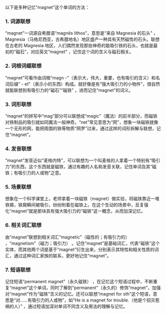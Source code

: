 以下是多种记忆“magnet”这个单词的方法：

### 1. 词源联想
“magnet”一词源自希腊语“magnēs líthos”，意思是“来自 Magnesia 的石头” ，Magnesia（马格尼西亚，古希腊地名）地区盛产一种具有天然磁性的石头。联想在古老的 Magnesia 地区，人们偶然发现那些神奇的能吸引铁的石头，也就是最初的“磁石”，对应英文“magnet” ，记住这个词的含义与磁石相关。

### 2. 词根词缀联想
“magnet”可看作由词根“magn -”（表示大，伟大，重要，也有吸引的含义）和名词后缀“ - et”（表示小的东西）构成。就好像是有“强大吸引力的小物件”，很自然就能联想到有吸引力的“磁石”“磁铁” ，进而记住“magnet”的词义。 

### 3. 词形联想
“magnet”的拼写中“mag”部分可以联想成“magic”（魔法）的前半部分，而磁铁对铁制品的吸引就如同魔法一般神奇。“net”常见意思为“网”，想象一块磁铁就像一个无形的网，能把周围的铁等物质“网罗”过来，通过这样的词形拆解与联想，记住“magnet”。

### 4. 发音联想
“magnet”发音近似“麦格内特”，可以联想为一个叫麦格的人拿着一个特别有“吸引力”的东西，这个东西就是磁铁，通过有趣的人名和发音关联，记住单词及其“磁铁；有吸引力的人或物”之意。

### 5. 场景联想
想象在一个科学课堂上，老师拿着一块磁铁（magnet）做实验，将磁铁靠近一堆铁屑，铁屑瞬间被吸引，纷纷附着在磁铁上。在这个生动的场景中，反复强化“magnet”就是那块具有强大吸引力的“磁铁”这一概念，从而加深记忆。

### 6. 相关词汇联想
由“magnet”联想到相关词汇“magnetic”（磁性的；有吸引力的） ，“magnetism”（磁力；吸引力） 。记住“magnet”是基础词汇，代表“磁铁”这个实体，而其他两个词是基于“magnet”衍生出来，分别表示其特性和相关性质的词汇，通过这种词汇家族的联系，更好地记住“magnet”。

### 7. 短语联想
记住短语“permanent magnet”（永久磁铁） ，在记忆这个短语过程中，不断重复“magnet”这个单词，同时了解到“permanent”（永久的）修饰“magnet”，加强对“magnet”作为“磁铁”含义的记忆。还可以联想“magnet for sth”这个短语，意思是“对……有吸引力的人或物”，如“He is a magnet for trouble.（他是个招灾惹祸的人）” ，通过短语加深对单词不同含义及用法的理解与记忆。 